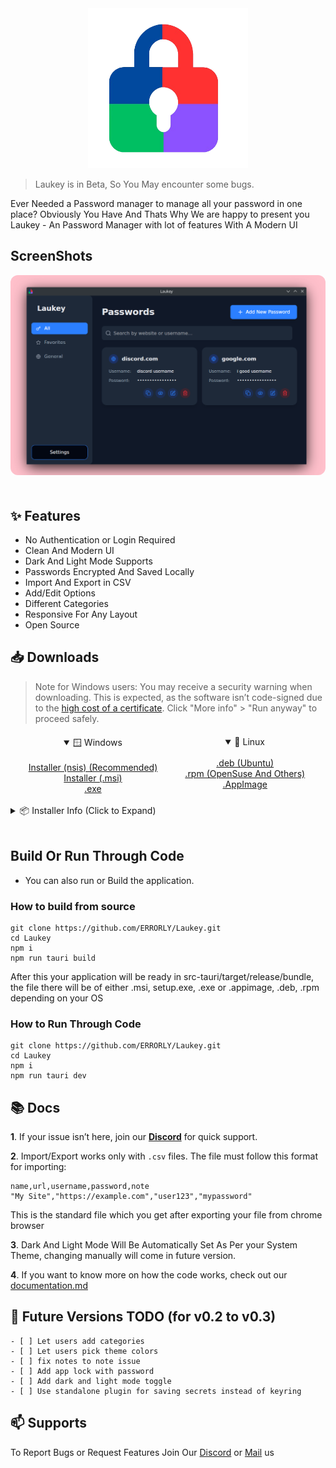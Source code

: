 <div align="center">
    <img src="images/laukey_logo.png" alt="Laukey logo" width="256" height="256" />
</div>

> Laukey is in Beta, So You May encounter some bugs.

Ever Needed a Password manager to manage all your password in one place? Obviously You Have And Thats Why We are happy to present you Laukey - An Password Manager with lot of features With A Modern UI

## ScreenShots
<img src="images/ss.png" alt="Screenshot 1" style="max-width:100%; margin-bottom:20px; border-radius:12px;" />

## ✨ Features

- No Authentication or Login Required
- Clean And Modern UI
- Dark And Light Mode Supports
- Passwords Encrypted And Saved Locally
- Import And Export in CSV
- Add/Edit Options
- Different Categories
- Responsive For Any Layout
- Open Source

## 📥 Downloads

> Note for Windows users: You may receive a security warning when downloading. This is expected, as the software isn’t code-signed due to the [high cost of a certificate](https://www.digicert.com/signing/compare-code-signing-certificates). Click "More info" > "Run anyway" to proceed safely.


<div style="display:flex; justify-content:center; gap:40px; margin-top:20px;"> 
  <details open style="min-width:200px; text-align:center;">
    <summary>🪟 Windows</summary>
    <br/>
    <a href="https://github.com/ERRORLY/Laukey/releases/download/Beta/laukey_0.1.0_x64-setup.exe">Installer (nsis) (Recommended)</a><br/>
    <a href="https://github.com/ERRORLY/Laukey/releases/download/Beta/laukey_0.1.0_x64_en-US.msi">Installer (.msi)</a><br/>
    <a href="https://github.com/ERRORLY/Laukey/releases/download/Beta/Laukey.exe">.exe</a>
  </details>
    <!-- Linux Dropdown -->
  <details open style="min-width:200px; text-align:center;">
    <summary>🐧 Linux</summary>
    <br/>
    <a href="https://github.com/ERRORLY/Laukey/releases/download/Beta/laukey_0.1.0_amd64.deb">.deb (Ubuntu)</a><br/>
    <a href="https://github.com/ERRORLY/Laukey/releases/download/Beta/laukey-0.1.0-1.x86_64.rpm">.rpm (OpenSuse And Others)</a><br/>
    <a href="https://github.com/ERRORLY/Laukey/releases/download/Beta/laukey_0.1.0_amd64.AppImage">.AppImage</a>
  </details>
</div>

<br/>
<details>
  <summary>📦 Installer Info (Click to Expand)</summary>
  <br/>
  <strong>🪟 Windows:</strong><br/>
  - <code>laukey_0.1.0_x64-setup.exe</code> – Standard installer with setup wizard (Recommended)<br/>
  - <code>laukey_0.1.0_x64_en-US.msi</code> – MSI installer for IT admins or deployment tools<br/>
  - <code>Laukey.exe</code> – Portable version, no installation needed<br/><br/>
  <strong>🐧 Linux:</strong><br/>
  - <code>laukey_0.1.0_amd64.deb</code> – For Debian/Ubuntu systems (install via <code>dpkg</code>)<br/>
  - <code>laukey-0.1.0-1.x86_64.rpm</code> – For Fedora/RHEL/openSUSE systems (install via <code>rpm</code>)<br/>
  - <code>laukey_0.1.0_amd64.AppImage</code> – Portable, runs on most distros without install<br/>
</details>
<br/>

## Build Or Run Through Code
- You can also run or Build the application.

### How to build from source
```
git clone https://github.com/ERRORLY/Laukey.git
cd Laukey
npm i 
npm run tauri build
```

After this your application will be ready in src-tauri/target/release/bundle, the file there will be of either .msi, setup.exe, .exe or .appimage, .deb, .rpm depending on your OS

### How to Run Through Code
```
git clone https://github.com/ERRORLY/Laukey.git
cd Laukey
npm i 
npm run tauri dev
```

## 📚 Docs

**1**. If your issue isn’t here, join our [**Discord**](https://discord.gg/JwfsagYANM) for quick support.

**2**. Import/Export works only with `.csv` files. The file must follow this format for importing:
```csv
name,url,username,password,note
"My Site","https://example.com","user123","mypassword"
```
This is the standard file which you get after exporting your file from chrome browser

**3**. Dark And Light Mode Will Be Automatically Set As Per your System Theme, changing manually will come in future version.

**4**. If you want to know more on how the code works, check out our [documentation.md](https://github.com/ERRORLY/Laukey/blob/main/documentation.md)

## 📝 Future Versions TODO (for v0.2 to v0.3)
```
- [ ] Let users add categories  
- [ ] Let users pick theme colors  
- [ ] fix notes to note issue
- [ ] Add app lock with password  
- [ ] Add dark and light mode toggle  
- [ ] Use standalone plugin for saving secrets instead of keyring
```

## 📫 Supports
To Report Bugs or Request Features Join Our [Discord](https://discord.gg/JwfsagYANM) or [Mail](mailto:errorlydev@gmail.com) us